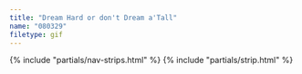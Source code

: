 ```yaml
---
title: "Dream Hard or don't Dream a'Tall"
name: "080329"
filetype: gif
---
```


{% include "partials/nav-strips.html" %}
{% include "partials/strip.html" %}